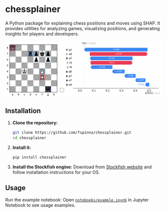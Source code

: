 # chessplainer

A Python package for explaining chess positions and moves using SHAP. It provides utilities for analyzing games, visualizing positions, and generating insights for players and developers.

![](assets/example.png)

## Installation

1. **Clone the repository:**
   ```bash
   git clone https://github.com/fspinna/chessplainer.git
   cd chessplainer
   ```

2. **Install it:**
   ```bash
   pip install chessplainer
   ```

3. **Install the Stockfish engine:**
   Download from [Stockfish website](https://stockfishchess.org/download/) and follow installation instructions for your OS.

## Usage

Run the example notebook:
  Open [`notebooks/example.ipynb`](notebooks/example.ipynb) in Jupyter Notebook to see usage examples.

